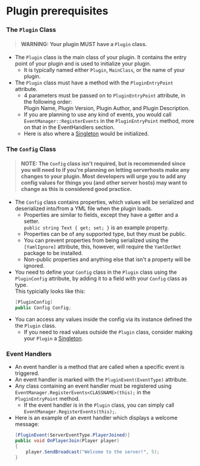 ﻿# Plugin prerequisites
### The `Plugin` Class
> #### WARNING: Your plugin MUST have a `Plugin` class.
- The `Plugin` class is the main class of your plugin. It contains the entry point of your plugin and is used to initialize your plugin.
  - It is typically named either `Plugin`, `MainClass`, or the name of your plugin.
- The `Plugin` class must have a method with the `PluginEntryPoint` attribute.
  - 4 parameters must be passed on to `PluginEntryPoint` attribute, in the following order: <br>
    Plugin Name, Plugin Version, Plugin Author, and Plugin Description.
  - If you are planning to use any kind of events, you would call `EventManager::RegisterEvents` in the `PluginEntryPoint` method, more on that in the EventHandlers section.
  - Here is also where a [Singleton](https://csharpindepth.com/Articles/Singleton) would be initialized.
### The `Config` Class
> #### NOTE: The `Config` class isn't required, but is recommended since you will need to if you're planning on letting serverhosts make any changes to your plugin. Most developers will urge you to add any config values for things you (and other server hosts) may want to change as this is considered good practice.
- The `Config` class contains properties, which values will be serialized and deserialized into/from a YML file when the plugin loads.
  - Properties are similar to fields, except they have a getter and a setter. <br> `public string Text { get; set; }` is an example property.
  - Properties can be of any supported type, but they must be public.
  - You can prevent properties from being serialized using the `[YamlIgnore]` attribute, this, however, will require the `YamlDotNet` package to be installed.
  - Non-public properties and anything else that isn't a property will be ignored.
- You need to define your `Config` class in the `Plugin` class using the `PluginConfig` attribute, by adding it to a field with your `Config` class as type. <br> This typicially looks like this: <br>
  ```csharp
  [PluginConfig]
  public Config Config;
  ```
- You can access any values inside the config via its instance defined the the `Plugin` class.
  - If you need to read values outside the `Plugin` class, consider making your `Plugin` a [Singleton](https://csharpindepth.com/Articles/Singleton).
### Event Handlers
- An event handler is a method that are called when a specific event is triggered.
- An event handler is marked with the `PluginEvent(EventType)` attribute.
- Any class containing an event handler must be registered using `EventManager.RegisterEvents<CLASSNAME>(this);` in the `PluginEntryPoint` method.
  - If the event handler is in the `Plugin` class, you can simply call `EventManager.RegisterEvents(this);`.
- Here is an example of an event handler which displays a welcome message:
  ```csharp
  [PluginEvent(ServerEventType.PlayerJoined)]
  public void OnPlayerJoin(Player player)
  {
      player.SendBroadcast("Welcome to the server!", 5);
  }
  ```